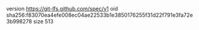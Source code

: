 version https://git-lfs.github.com/spec/v1
oid sha256:f83070ea4efe008ec04ae22533b1e3850176255f31d22f791e3fa72e3b998278
size 513
